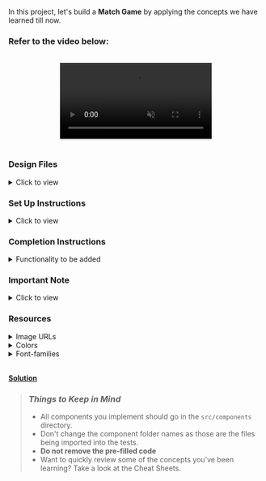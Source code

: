 In this project, let's build a **Match Game** by applying the concepts we have learned till now.

### Refer to the video below:

<br/>
<div style="text-align: center;">
  <video style="max-width:80%;box-shadow:0 2.8px 2.2px rgba(0, 0, 0, 0.12);outline:none;" loop="true" autoplay="autoplay" controls="controls" muted>
    <source src="https://assets.ccbp.in/frontend/content/react-js/match-game-output.mp4" type="video/mp4">
  </video>
</div>
<br/>

### Design Files

<details>
<summary>Click to view</summary>

- [Extra Small (Size < 576px) and Small (Size >= 576px)](https://assets.ccbp.in/frontend/content/react-js/match-game-sm-outputs.png)
- [Medium (Size >= 768px), Large (Size >= 992px) and Extra Large (Size >= 1200px) - Match Game](https://assets.ccbp.in/frontend/content/react-js/match-game-lg-output.png)
- [Medium (Size >= 768px), Large (Size >= 992px) and Extra Large (Size >= 1200px) - Scorecard](https://assets.ccbp.in/frontend/content/react-js/match-game-score-card-lg-output.png)

</details>

### Set Up Instructions

<details>
<summary>Click to view</summary>

- Download dependencies by running `npm install`
- Start up the app using `npm start`
</details>

### Completion Instructions

<details>
<summary>Functionality to be added</summary>
<br/>

The app must have the following functionalities

- Initially,
  - Score should be `0` and time should be `60` sec
  - The image to be matched should have the src attribute value as the value of the key `imageUrl` from the first object in **imagesList** provided
  - The **Fruits** tab should be active and the thumbnails with **FRUIT** as their category should be displayed
- The timer should start running backwards from the `60` sec
- When a tab is clicked, then the thumbnails in the corresponding category should be displayed
- When a thumbnail is clicked, if that is matched with the image to be matched,
  - Score is incremented by one
  - The new image to be matched should be generated randomly among the value of the key `imageUrl` from **imagesList** provided
- When a thumbnail is clicked, if it is not matched with the image to be matched,
  - The game should end, and the [Scorecard](https://assets.ccbp.in/frontend/content/react-js/match-game-score-card-lg-output.png) view should be displayed
  - When **PLAY AGAIN** button is clicked, then we should be able to play the game again
    - The score and time values should be reset to `0` and `60` sec respectively
    - The image to be matched should reset to the value of the key `imageUrl` from the first object in **imagesList** provided
    - The active tab should reset to **Fruits**, and the thumbnails with **FRUIT** as their category should be displayed
- When the timer reached `0` sec, then the game should end, and the [Scorecard](https://assets.ccbp.in/frontend/content/react-js/match-game-score-card-lg-output.png) view should be displayed
- The App is provided with `tabsList`. It consists of a list of tabItem objects with the following properties in each tabItem object

  |     Key     | Data Type |
  | :---------: | :-------: |
  |    tabId    |  String   |
  | displayText |  String   |

- The App is provided with `imagesList`. It consists of a list of imageItem objects with the following properties in each imageItem object

  |     Key      | Data Type |
  | :----------: | :-------: |
  |      id      |  String   |
  |   imageUrl   |  String   |
  | thumbnailUrl |  String   |
  |   category   |  String   |

</details>

### Important Note

<details>
<summary>Click to view</summary>

<br/>

**The following instructions are required for the tests to pass**

- The image to be matched in the app should have the alt as **match**
- The thumbnail images in the app should have the alt as **thumbnail**

</details>

### Resources

<details>
<summary>Image URLs</summary>

- [https://assets.ccbp.in/frontend/react-js/match-game-bg.png](https://assets.ccbp.in/frontend/react-js/match-game-bg.png)
- [https://assets.ccbp.in/frontend/react-js/match-game-score-card-lg-bg.png](https://assets.ccbp.in/frontend/react-js/match-game-score-card-lg-bg.png)
- [https://assets.ccbp.in/frontend/react-js/match-game-score-card-sm-bg.png](https://assets.ccbp.in/frontend/react-js/match-game-score-card-sm-bg.png)
- [https://assets.ccbp.in/frontend/react-js/match-game-website-logo.png](https://assets.ccbp.in/frontend/react-js/match-game-website-logo.png) alt should be **website logo**
- [https://assets.ccbp.in/frontend/react-js/match-game-timer-img.png](https://assets.ccbp.in/frontend/react-js/match-game-timer-img.png) alt should be **timer**
- [https://assets.ccbp.in/frontend/react-js/match-game-play-again-img.png](https://assets.ccbp.in/frontend/react-js/match-game-play-again-img.png) alt should be **reset**
- [https://assets.ccbp.in/frontend/react-js/match-game-trophy.png](https://assets.ccbp.in/frontend/react-js/match-game-trophy.png) alt should be **trophy**

</details>

<details>
<summary>Colors</summary>

<br/>

<div style="background-color:#2c0e3a; width: 150px; padding: 10px; color: white">Hex: #2c0e3a</div>
<div style="background-color:#ffffff; width: 150px; padding: 10px; color: black">Hex: #ffffff</div>
<div style="background-color:#fec653; width: 150px; padding: 10px; color: black">Hex: #fec653</div>
<div style="background-color:#cf60c8; width: 150px; padding: 10px; color: black">Hex: #cf60c8</div>
</details>

<details>
<summary>Font-families</summary>

- Roboto

</details>

</br>

<b>[Solution](https://matchgamesairam.ccbp.tech/)</b>
> ### _Things to Keep in Mind_
>
> - All components you implement should go in the `src/components` directory.
> - Don't change the component folder names as those are the files being imported into the tests.
> - **Do not remove the pre-filled code**
> - Want to quickly review some of the concepts you’ve been learning? Take a look at the Cheat Sheets.
